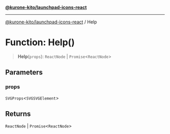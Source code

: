 [**@kurone-kito/launchpad-icons-react**](../README.md)

***

[@kurone-kito/launchpad-icons-react](../globals.md) / Help

# Function: Help()

> **Help**(`props`): `ReactNode` \| `Promise`\<`ReactNode`\>

## Parameters

### props

`SVGProps`\<`SVGSVGElement`\>

## Returns

`ReactNode` \| `Promise`\<`ReactNode`\>
